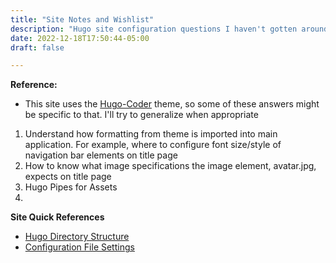 ```yaml
---
title: "Site Notes and Wishlist"
description: "Hugo site configuration questions I haven't gotten around to"
date: 2022-12-18T17:50:44-05:00
draft: false

---
```


**Reference:**
- This site uses the [Hugo-Coder](https://github.com/luizdepra/hugo-coder) theme, so some of these answers might be specific to that. I'll try to generalize when appropriate

1. Understand how formatting from theme is imported into main application. For example, where to configure font size/style of navigation bar elements on title page
2. How to know what image specifications the image element, avatar.jpg, expects on title page
3. Hugo Pipes for Assets
4. 


**Site Quick References**
- [Hugo Directory Structure](https://gohugo.io/getting-started/directory-structure/)
- [Configuration File Settings](https://gohugo.io/getting-started/configuration/#all-configuration-settings)


